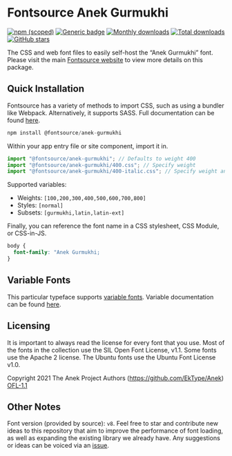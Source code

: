 # Fontsource Anek Gurmukhi

[![npm (scoped)](https://img.shields.io/npm/v/@fontsource/anek-gurmukhi?color=brightgreen)](https://www.npmjs.com/package/@fontsource/anek-gurmukhi) [![Generic badge](https://img.shields.io/badge/fontsource-passing-brightgreen)](https://github.com/fontsource/fontsource) [![Monthly downloads](https://badgen.net/npm/dm/@fontsource/anek-gurmukhi)](https://github.com/fontsource/fontsource) [![Total downloads](https://badgen.net/npm/dt/@fontsource/anek-gurmukhi)](https://github.com/fontsource/fontsource) [![GitHub stars](https://img.shields.io/github/stars/fontsource/fontsource.svg?style=social&label=Star)](https://github.com/fontsource/fontsource/stargazers)

The CSS and web font files to easily self-host the “Anek Gurmukhi” font. Please visit the main [Fontsource website](https://fontsource.org/fonts/anek-gurmukhi) to view more details on this package.

## Quick Installation

Fontsource has a variety of methods to import CSS, such as using a bundler like Webpack. Alternatively, it supports SASS. Full documentation can be found [here](https://fontsource.org/docs/introduction).

```javascript
npm install @fontsource/anek-gurmukhi
```

Within your app entry file or site component, import it in.

```javascript
import "@fontsource/anek-gurmukhi"; // Defaults to weight 400
import "@fontsource/anek-gurmukhi/400.css"; // Specify weight
import "@fontsource/anek-gurmukhi/400-italic.css"; // Specify weight and style

```

Supported variables:
- Weights: `[100,200,300,400,500,600,700,800]`
- Styles: `[normal]`
- Subsets: `[gurmukhi,latin,latin-ext]`

Finally, you can reference the font name in a CSS stylesheet, CSS Module, or CSS-in-JS.

```css
body {
  font-family: "Anek Gurmukhi;
}
```

## Variable Fonts

This particular typeface supports [variable fonts](https://developer.mozilla.org/en-US/docs/Web/CSS/CSS_Fonts/Variable_Fonts_Guide).
Variable documentation can be found [here](https://fontsource.org/docs/variable-fonts).

## Licensing
It is important to always read the license for every font that you use.
Most of the fonts in the collection use the SIL Open Font License, v1.1. Some fonts use the Apache 2 license. The Ubuntu fonts use the Ubuntu Font License v1.0.

Copyright 2021 The Anek Project Authors (https://github.com/EkType/Anek)
[OFL-1.1](http://scripts.sil.org/OFL)

## Other Notes
Font version (provided by source): `v8`.
Feel free to star and contribute new ideas to this repository that aim to improve the performance of font loading, as well as expanding the existing library we already have. Any suggestions or ideas can be voiced via an [issue](https://github.com/fontsource/fontsource/issues).